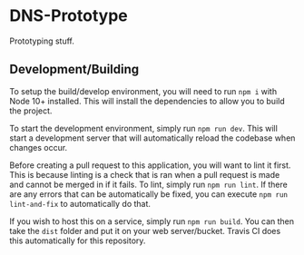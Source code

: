 # DNS-Prototype
Prototyping stuff.

## Development/Building
To setup the build/develop environment, you will need to run `npm i` with Node 10+ installed. This will install the dependencies to allow you to build the project.

To start the development environment, simply run `npm run dev`. This will start a development server that will automatically reload the codebase when changes occur.

Before creating a pull request to this application, you will want to lint it first. This is because linting is a check that is ran when a pull request is made and cannot be merged in if it fails. To lint, simply run `npm run lint`. If there are any errors that can be automatically be fixed, you can execute `npm run lint-and-fix` to automatically do that.

If you wish to host this on a service, simply run `npm run build`. You can then take the `dist` folder and put it on your web server/bucket. Travis CI does this automatically for this repository.
